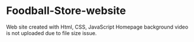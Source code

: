# Foodball-Store-website
Web site created with Html, CSS, JavaScript
Homepage background video is not uploaded due to file size issue.
